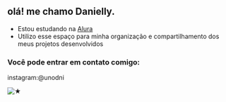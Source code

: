 ## olá! me chamo Danielly.

- Estou estudando na [Alura](https://www.alura.com.br)
- Utilizo esse espaço para minha organização e compartilhamento dos meus projetos desenvolvidos

### Você pode entrar em contato comigo:

instagram:@unodni

![★](https://tenor.com/bG83t.gif)
